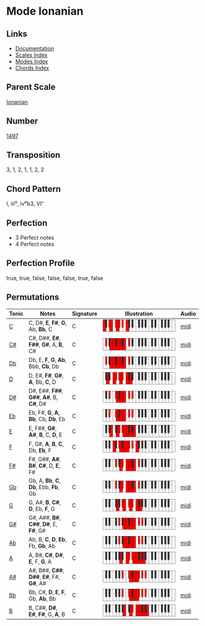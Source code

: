 # Mode Ionanian

## Links

- [Documentation](README.md)
- [Scales Index](Scales.md)
- [Modes Index](Modes.md)
- [Chords Index](Chords.md)

## Parent Scale

[Ionanian](ScaleIonanian.md)

## Number

[1497](https://ianring.com/musictheory/scales/1497)

## Transposition

3, 1, 2, 1, 1, 2, 2

## Chord Pattern

I, iii⁰, iv⁰b3, VI⁺

## Perfection

- 3 Perfect notes
- 4 Perfect notes

## Perfection Profile

true, true, false, false, false, true, false

## Permutations

| Tonic | Notes | Signature | Illustration | Audio |
|-------|-------|-----------|--------------|-------|
| [C](ModeCNaturalIonanian.md) | C, D#, **E**, **F#**, **G**, Ab, **Bb**, C | C | ![CNaturalIonanian](ModeCNaturalIonanian.png) | [midi](https://github.com/edipermadi/music/blob/main/docs/ModeCNaturalIonanian.mid?raw=true) |
| [C#](ModeCSharpIonanian.md) | C#, D##, **E#**, **F##**, **G#**, A, **B**, C# | C | ![CSharpIonanian](ModeCSharpIonanian.png) | [midi](https://github.com/edipermadi/music/blob/main/docs/ModeCSharpIonanian.mid?raw=true) |
| [Db](ModeDFlatIonanian.md) | Db, E, **F**, **G**, **Ab**, Bbb, **Cb**, Db | C | ![DFlatIonanian](ModeDFlatIonanian.png) | [midi](https://github.com/edipermadi/music/blob/main/docs/ModeDFlatIonanian.mid?raw=true) |
| [D](ModeDNaturalIonanian.md) | D, E#, **F#**, **G#**, **A**, Bb, **C**, D | C | ![DNaturalIonanian](ModeDNaturalIonanian.png) | [midi](https://github.com/edipermadi/music/blob/main/docs/ModeDNaturalIonanian.mid?raw=true) |
| [D#](ModeDSharpIonanian.md) | D#, E##, **F##**, **G##**, **A#**, B, **C#**, D# | C | ![DSharpIonanian](ModeDSharpIonanian.png) | [midi](https://github.com/edipermadi/music/blob/main/docs/ModeDSharpIonanian.mid?raw=true) |
| [Eb](ModeEFlatIonanian.md) | Eb, F#, **G**, **A**, **Bb**, Cb, **Db**, Eb | C | ![EFlatIonanian](ModeEFlatIonanian.png) | [midi](https://github.com/edipermadi/music/blob/main/docs/ModeEFlatIonanian.mid?raw=true) |
| [E](ModeENaturalIonanian.md) | E, F##, **G#**, **A#**, **B**, C, **D**, E | C | ![ENaturalIonanian](ModeENaturalIonanian.png) | [midi](https://github.com/edipermadi/music/blob/main/docs/ModeENaturalIonanian.mid?raw=true) |
| [F](ModeFNaturalIonanian.md) | F, G#, **A**, **B**, **C**, Db, **Eb**, F | C | ![FNaturalIonanian](ModeFNaturalIonanian.png) | [midi](https://github.com/edipermadi/music/blob/main/docs/ModeFNaturalIonanian.mid?raw=true) |
| [F#](ModeFSharpIonanian.md) | F#, G##, **A#**, **B#**, **C#**, D, **E**, F# | C | ![FSharpIonanian](ModeFSharpIonanian.png) | [midi](https://github.com/edipermadi/music/blob/main/docs/ModeFSharpIonanian.mid?raw=true) |
| [Gb](ModeGFlatIonanian.md) | Gb, A, **Bb**, **C**, **Db**, Ebb, **Fb**, Gb | C | ![GFlatIonanian](ModeGFlatIonanian.png) | [midi](https://github.com/edipermadi/music/blob/main/docs/ModeGFlatIonanian.mid?raw=true) |
| [G](ModeGNaturalIonanian.md) | G, A#, **B**, **C#**, **D**, Eb, **F**, G | C | ![GNaturalIonanian](ModeGNaturalIonanian.png) | [midi](https://github.com/edipermadi/music/blob/main/docs/ModeGNaturalIonanian.mid?raw=true) |
| [G#](ModeGSharpIonanian.md) | G#, A##, **B#**, **C##**, **D#**, E, **F#**, G# | C | ![GSharpIonanian](ModeGSharpIonanian.png) | [midi](https://github.com/edipermadi/music/blob/main/docs/ModeGSharpIonanian.mid?raw=true) |
| [Ab](ModeAFlatIonanian.md) | Ab, B, **C**, **D**, **Eb**, Fb, **Gb**, Ab | C | ![AFlatIonanian](ModeAFlatIonanian.png) | [midi](https://github.com/edipermadi/music/blob/main/docs/ModeAFlatIonanian.mid?raw=true) |
| [A](ModeANaturalIonanian.md) | A, B#, **C#**, **D#**, **E**, F, **G**, A | C | ![ANaturalIonanian](ModeANaturalIonanian.png) | [midi](https://github.com/edipermadi/music/blob/main/docs/ModeANaturalIonanian.mid?raw=true) |
| [A#](ModeASharpIonanian.md) | A#, B##, **C##**, **D##**, **E#**, F#, **G#**, A# | C | ![ASharpIonanian](ModeASharpIonanian.png) | [midi](https://github.com/edipermadi/music/blob/main/docs/ModeASharpIonanian.mid?raw=true) |
| [Bb](ModeBFlatIonanian.md) | Bb, C#, **D**, **E**, **F**, Gb, **Ab**, Bb | C | ![BFlatIonanian](ModeBFlatIonanian.png) | [midi](https://github.com/edipermadi/music/blob/main/docs/ModeBFlatIonanian.mid?raw=true) |
| [B](ModeBNaturalIonanian.md) | B, C##, **D#**, **E#**, **F#**, G, **A**, B | C | ![BNaturalIonanian](ModeBNaturalIonanian.png) | [midi](https://github.com/edipermadi/music/blob/main/docs/ModeBNaturalIonanian.mid?raw=true) |
